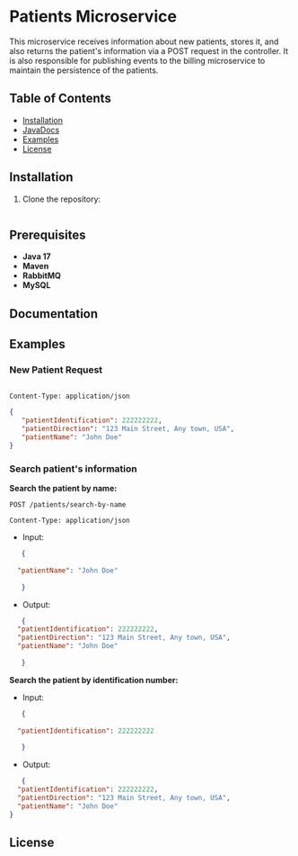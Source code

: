 # Patients Microservice

This microservice receives information about new patients, stores it, and also returns the patient's information via a POST request in the controller. It is also responsible for publishing events to the billing microservice to maintain the persistence of the patients.

## Table of Contents
- [Installation](#installation)
- [JavaDocs](#Documentation)
- [Examples](#Examples)
- [License](#license)

## Installation
1. Clone the repository:
   ```bash
## Prerequisites
- **Java 17**
- **Maven**
- **RabbitMQ**
- **MySQL**

## Documentation
## Examples

### New Patient Request
```http

Content-Type: application/json
```
```json
{
   "patientIdentification": 222222222,
   "patientDirection": "123 Main Street, Any town, USA",
   "patientName": "John Doe"
}

```
### Search patient's information

**Search the patient by name:**
```http
POST /patients/search-by-name

Content-Type: application/json
```
* Input:
 ```json
    {
   
   "patientName": "John Doe"
   
    }
```
* Output:
 ```json
    {
   "patientIdentification": 222222222,
   "patientDirection": "123 Main Street, Any town, USA",
   "patientName": "John Doe"
   
    }
```
**Search the patient by identification number:**
* Input:
 ```json
    {
   
   "patientIdentification": 222222222
   
    }
```
* Output:
 ```json
    {
   "patientIdentification": 222222222,
   "patientDirection": "123 Main Street, Any town, USA",
   "patientName": "John Doe"
}
```
## License